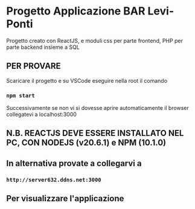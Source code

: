 # Progetto Applicazione BAR Levi-Ponti

Progetto creato con ReactJS, e moduli css per parte frontend, PHP per parte backend insieme a SQL

## PER PROVARE

Scaricare il progetto e su VSCode eseguire nella root il comando

### `npm start`

Successivamente se non vi si dovesse aprire automaticamente il browser collegatevi a localhost:3000

## N.B. REACTJS DEVE ESSERE INSTALLATO NEL PC, CON NODEJS (v20.6.1) e NPM (10.1.0)

## In alternativa provate a collegarvi a 
### `http://server632.ddns.net:3000`

## Per visualizzare l'applicazione
